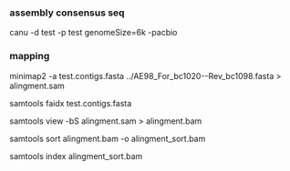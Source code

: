 ### assembly consensus seq

canu -d test -p test genomeSize=6k -pacbio <fasta file>

### mapping

minimap2 -a test.contigs.fasta ../AE98_For_bc1020--Rev_bc1098.fasta > alingment.sam

samtools faidx test.contigs.fasta 

samtools view -bS alingment.sam > alingment.bam

samtools sort alingment.bam -o alingment_sort.bam

samtools index alingment_sort.bam

